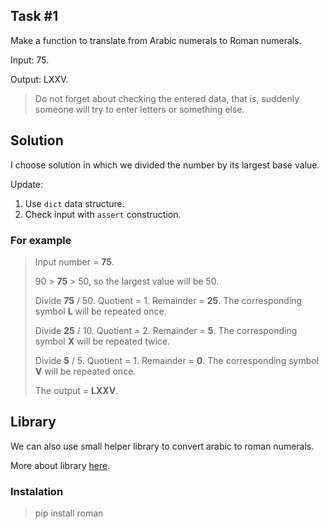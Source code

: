 ## Task #1

Make a function to translate from Arabic numerals to Roman numerals.

Input: 75.

Output: LXXV.

> Do not forget about checking the entered data, that is, suddenly someone will try to enter letters or something else.

## Solution

I choose solution in which we divided the number by its largest base value.

Update:
1. Use `dict` data structure.
2. Check input with `assert` construction.

### For example
> Input number = **75**.
> 
> 90 > **75** > 50, so the largest value will be 50.
> 
> Divide **75** / 50. Quotient = 1. Remainder = **25**. The corresponding symbol **L** will be repeated once.
> 
> Divide **25** / 10. Quotient = 2. Remainder = **5**. The corresponding symbol **X** will be repeated twice.
> 
> Divide **5** / 5. Quotient = 1. Remainder = **0**. The corresponding symbol **V** will be repeated once.
> 
> The output = **LXXV**.

## Library
We can also use small helper library to convert arabic to roman numerals.

More about library [here](https://pypi.org/project/roman/).

### Instalation
> pip install roman